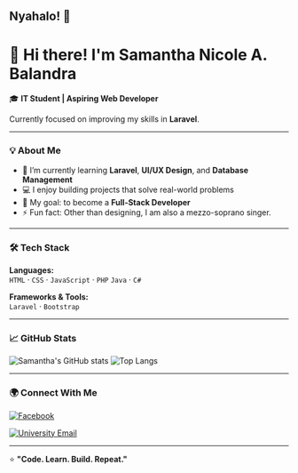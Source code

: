 ## Nyahalo! 👋

<!--
**nixzylx/nixzylx** is a ✨ _special_ ✨ repository because its `README.md` (this file) appears on your GitHub profile.

Here are some ideas to get you started:

- 🔭 I’m currently working on ...
- 🌱 I’m currently learning ...
- 👯 I’m looking to collaborate on ...
- 🤔 I’m looking for help with ...
- 💬 Ask me about ...
- 📫 How to reach me: ...
- 😄 Pronouns: ...
- ⚡ Fun fact: ...
-->
# 👋 Hi there! I'm Samantha Nicole A. Balandra

🎓 **IT Student | Aspiring Web Developer**
 
Currently focused on improving my skills in **Laravel**.

---

### 💡 About Me
- 🌱 I’m currently learning **Laravel**, **UI/UX Design**, and **Database Management**
- 💻 I enjoy building projects that solve real-world problems
- 🎯 My goal: to become a **Full-Stack Developer**
- ⚡ Fun fact: Other than designing, I am also a mezzo-soprano singer.

---

### 🛠️ Tech Stack
**Languages:**  
`HTML` · `CSS` · `JavaScript` · `PHP`  `Java` · `C#`

**Frameworks & Tools:**  
`Laravel` · `Bootstrap` 

---

### 📈 GitHub Stats
![Samantha's GitHub stats](https://github-readme-stats.vercel.app/api?username=nixzylx&show_icons=true&theme=tokyonight)
![Top Langs](https://github-readme-stats.vercel.app/api/top-langs/?username=nixzylx&layout=compact&theme=tokyonight)

---

### 🌍 Connect With Me
[![Facebook](https://img.shields.io/badge/Facebook-%231877F2.svg?&style=flat&logo=facebook&logoColor=white)](https://www.facebook.com/samnics23/)  
<!--[![LinkedIn](https://img.shields.io/badge/LinkedIn-%230077B5.svg?&style=flat&logo=linkedin&logoColor=white)](https://linkedin.com/in/YOURPROFILE)-->
[![University Email](https://img.shields.io/badge/Email-D14836?style=flat&logo=gmail&logoColor=white)](mailto:s.balandra.547031@umindanao.edu.ph)

---

⭐ **"Code. Learn. Build. Repeat."**

